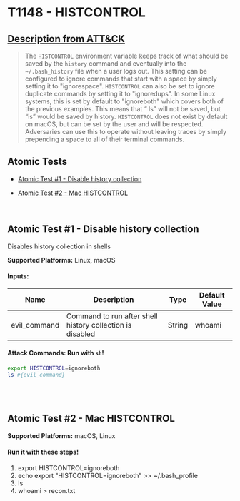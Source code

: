 # T1148 - HISTCONTROL
## [Description from ATT&CK](https://attack.mitre.org/wiki/Technique/T1148)
<blockquote>The <code>HISTCONTROL</code> environment variable keeps track of what should be saved by the <code>history</code> command and eventually into the <code>~/.bash_history</code> file when a user logs out. This setting can be configured to ignore commands that start with a space by simply setting it to "ignorespace". <code>HISTCONTROL</code> can also be set to ignore duplicate commands by setting it to "ignoredups". In some Linux systems, this is set by default to "ignoreboth" which covers both of the previous examples. This means that “ ls” will not be saved, but “ls” would be saved by history. <code>HISTCONTROL</code> does not exist by default on macOS, but can be set by the user and will be respected. Adversaries can use this to operate without leaving traces by simply prepending a space to all of their terminal commands.</blockquote>

## Atomic Tests

- [Atomic Test #1 - Disable history collection](#atomic-test-1---disable-history-collection)

- [Atomic Test #2 - Mac HISTCONTROL](#atomic-test-2---mac-histcontrol)


<br/>

## Atomic Test #1 - Disable history collection
Disables history collection in shells

**Supported Platforms:** Linux, macOS


#### Inputs:
| Name | Description | Type | Default Value | 
|------|-------------|------|---------------|
| evil_command | Command to run after shell history collection is disabled | String | whoami|


#### Attack Commands: Run with `sh`! 


```sh
export HISTCONTROL=ignoreboth
ls #{evil_command}
```






<br/>
<br/>

## Atomic Test #2 - Mac HISTCONTROL

**Supported Platforms:** macOS, Linux


#### Run it with these steps! 
1. export HISTCONTROL=ignoreboth
2. echo export "HISTCONTROL=ignoreboth" >> ~/.bash_profile
3. ls
4. whoami > recon.txt







<br/>
